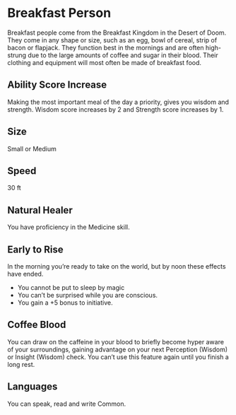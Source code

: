 # Breakfast Person
Breakfast people come from the Breakfast Kingdom in the Desert of Doom. 
They come in any shape or size, such as an egg, bowl of cereal, strip of bacon or flapjack. 
They function best in the mornings and are often high-strung due to the large amounts of coffee and sugar in their blood. 
Their clothing and equipment will most often be made of breakfast food.

## Ability Score Increase
Making the most important meal of the day a priority, gives you wisdom and strength. Wisdom score increases by 2 and Strength score increases by 1.

## Size
Small or Medium

## Speed
30 ft

## Natural Healer
You have proficiency in the Medicine skill.

## Early to Rise
In the morning you’re ready to take on the world, but by noon these effects have ended.
* You cannot be put to sleep by magic
* You can’t be surprised  while you are conscious.
* You gain a +5 bonus to initiative.

## Coffee Blood
You can draw on the caffeine in your blood to briefly become hyper aware of your surroundings, 
gaining advantage on your next Perception (Wisdom) or Insight (Wisdom) check. 
You can’t use this feature again until you finish a long rest.

## Languages
You can speak, read and write Common.


